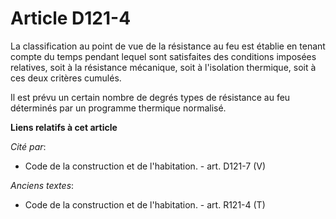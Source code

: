 # Article D121-4

La classification au point de vue de la résistance au feu est établie en tenant compte du temps pendant lequel sont
satisfaites des conditions imposées relatives, soit à la résistance mécanique, soit à l'isolation thermique, soit à ces deux
critères cumulés.

Il est prévu un certain nombre de degrés types de résistance au feu déterminés par un programme thermique normalisé.

**Liens relatifs à cet article**

_Cité par_:

  - Code de la construction et de l'habitation. - art. D121-7 (V)

_Anciens textes_:

  - Code de la construction et de l'habitation. - art. R121-4 (T)
